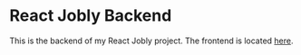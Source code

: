 # React Jobly Backend

This is the backend of my React Jobly project. The frontend is located [here](https://github.com/jvill171/react-jobly-frontend).
